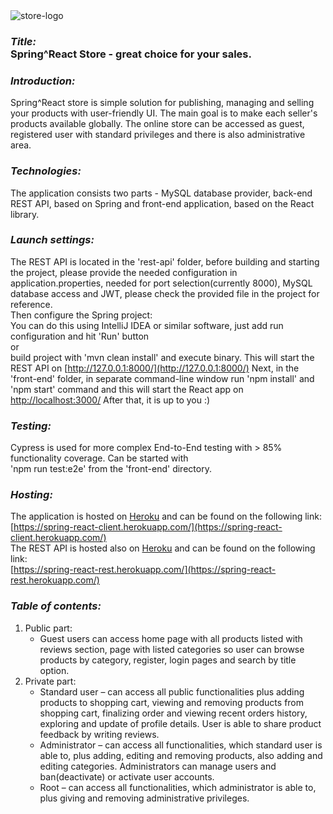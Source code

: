 <img src="https://res.cloudinary.com/devpor11z/image/upload/v1636835540/spring-react-logo_sj3k7i.png" alt="store-logo" />
<h3><i>Title: </i><br><b>Spring^React Store</b> - great choice for your sales.</h3>

### <i>Introduction: </i><br>
Spring^React store is simple solution for publishing, managing and selling your products with user-friendly UI.
The main goal is to make each seller's products available globally. The online store can be accessed as guest,
registered user with standard privileges and there is also administrative area.

### <i>Technologies: </i><br>
The application consists two parts - MySQL database provider, back-end REST API, based on Spring and front-end application,
based on the React library.

### <i>Launch settings: </i><br>
The REST API is located in the 'rest-api' folder, before building and starting the project, please provide the needed configuration in application.properties, needed for port selection(currently 8000), MySQL database access and JWT, please check the provided file in the project for reference.<br>
Then configure the Spring project:<br>
You can do this using IntelliJ IDEA or similar software, just add run configuration and hit 'Run' button<br>or<br>
build project with 'mvn clean install' and execute binary. This will start the REST API on
[http://127.0.0.1:8000/](http://127.0.0.1:8000/)
Next, in the 'front-end' folder, in separate command-line window run 'npm install' and 'npm start' command and
this will start the React app on  [http://localhost:3000/](http://localhost:3000/)
After that, it is up to you :)

### <i>Testing: </i><br>
Cypress is used for more complex End-to-End testing with > 85% functionality coverage. Can be started with<br>
'npm run test:e2e' from the 'front-end' directory.<br>

### <i>Hosting: </i><br>
The application is hosted on [Heroku](https://www.heroku.com) and can be found on the following link:<br>
[https://spring-react-client.herokuapp.com/](https://spring-react-client.herokuapp.com/) <br>
The REST API is hosted also on [Heroku](https://www.heroku.com) and can be found on the following link:<br>
[https://spring-react-rest.herokuapp.com/](https://spring-react-rest.herokuapp.com/)


### <i>Table of contents: </i><br>
1. Public part:<br> 
    * Guest users can access home page with all products listed with reviews section, page with listed categories so user can browse products by category, register, login pages and search by title option.<br>
2. Private part:<br>
    * Standard user – can access all public functionalities plus adding products to shopping cart, viewing and removing products from shopping cart, finalizing order and viewing  recent orders history, exploring and update of profile details. User is able to share product feedback by writing reviews.
    * Administrator – can access all functionalities, which standard user is able to, plus adding, editing and removing products, also adding and editing categories. Administrators can manage users and ban(deactivate) or activate user accounts.
	* Root – can access all functionalities, which administrator is able to, plus giving and removing administrative privileges.
